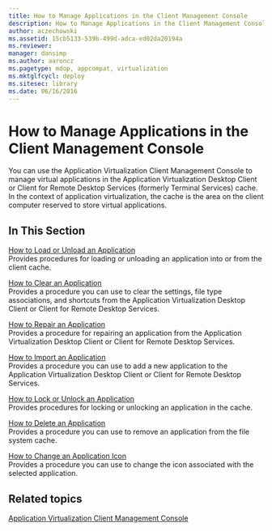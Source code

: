 ```yaml
---
title: How to Manage Applications in the Client Management Console
description: How to Manage Applications in the Client Management Console
author: aczechowski
ms.assetid: 15cb5133-539b-499d-adca-ed02da20194a
ms.reviewer: 
manager: dansimp
ms.author: aaroncz
ms.pagetype: mdop, appcompat, virtualization
ms.mktglfcycl: deploy
ms.sitesec: library
ms.date: 06/16/2016
---
```



# How to Manage Applications in the Client Management Console


You can use the Application Virtualization Client Management Console to manage virtual applications in the Application Virtualization Desktop Client or Client for Remote Desktop Services (formerly Terminal Services) cache. In the context of application virtualization, the cache is the area on the client computer reserved to store virtual applications.

## In This Section


<a href="" id="how-to-load-or-unload-an-application"></a>[How to Load or Unload an Application](how-to-load-or-unload-an-application.md)  
Provides procedures for loading or unloading an application into or from the client cache.

<a href="" id="how-to-clear-an-application"></a>[How to Clear an Application](how-to-clear-an-application.md)  
Provides a procedure you can use to clear the settings, file type associations, and shortcuts from the Application Virtualization Desktop Client or Client for Remote Desktop Services.

<a href="" id="how-to-repair-an-application"></a>[How to Repair an Application](how-to-repair-an-application.md)  
Provides a procedure for repairing an application from the Application Virtualization Desktop Client or Client for Remote Desktop Services.

<a href="" id="how-to-import-an-application"></a>[How to Import an Application](how-to-import-an-application.md)  
Provides a procedure you can use to add a new application to the Application Virtualization Desktop Client or Client for Remote Desktop Services.

<a href="" id="how-to-lock-or-unlock-an-application"></a>[How to Lock or Unlock an Application](how-to-lock-or-unlock-an-application.md)  
Provides procedures for locking or unlocking an application in the cache.

<a href="" id="how-to-delete-an-application"></a>[How to Delete an Application](how-to-delete-an-application.md)  
Provides a procedure you can use to remove an application from the file system cache.

<a href="" id="how-to-change-an-application-icon"></a>[How to Change an Application Icon](how-to-change-an-application-icon.md)  
Provides a procedure you can use to change the icon associated with the selected application.

## Related topics


[Application Virtualization Client Management Console](application-virtualization-client-management-console.md)

 

 





